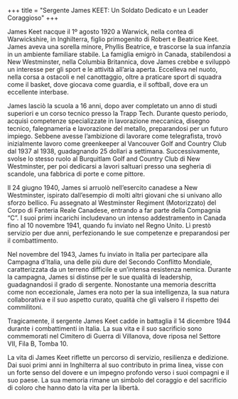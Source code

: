 +++
title = "Sergente James KEET: Un Soldato Dedicato e un Leader Coraggioso"
+++


James Keet nacque il 1º agosto 1920 a Warwick, nella contea di Warwickshire, in Inghilterra, figlio primogenito di Robert e Beatrice Keet. James aveva una sorella minore, Phyllis Beatrice, e trascorse la sua infanzia in un ambiente familiare stabile. La famiglia emigrò in Canada, stabilendosi a New Westminster, nella Columbia Britannica, dove James crebbe e sviluppò un interesse per gli sport e le attività all’aria aperta. Eccelleva nel nuoto, nella corsa a ostacoli e nel canottaggio, oltre a praticare sport di squadra come il basket, dove giocava come guardia, e il softball, dove era un eccellente interbase.

James lasciò la scuola a 16 anni, dopo aver completato un anno di studi superiori e un corso tecnico presso la Trapp Tech. Durante questo periodo, acquisì competenze specializzate in lavorazione meccanica, disegno tecnico, falegnameria e lavorazione del metallo, preparandosi per un futuro impiego. Sebbene avesse l’ambizione di lavorare come telegrafista, trovò inizialmente lavoro come greenkeeper al Vancouver Golf and Country Club dal 1937 al 1938, guadagnando 25 dollari a settimana. Successivamente, svolse lo stesso ruolo al Burquitlam Golf and Country Club di New Westminster, per poi dedicarsi a lavori saltuari presso una segheria di scandole, una fabbrica di porte e come pittore.

Il 24 giugno 1940, James si arruolò nell’esercito canadese a New Westminster, ispirato dall’esempio di molti altri giovani che si univano allo sforzo bellico. 
Fu assegnato al Westminster Regiment (Motorizzato) del Corpo di Fanteria Reale Canadese, entrando a far parte della Compagnia “C”. I suoi primi incarichi includevano un intenso addestramento in Canada fino al 10 novembre 1941, quando fu inviato nel Regno Unito. Lì prestò servizio per due anni, perfezionando le sue competenze e preparandosi per il combattimento.

Nel novembre del 1943, James fu inviato in Italia per partecipare alla Campagna d’Italia, una delle più dure del Secondo Conflitto Mondiale, caratterizzata da un terreno difficile e un’intensa resistenza nemica. Durante la campagna, James si distinse per le sue qualità di leadership, guadagnandosi il grado di sergente. Nonostante una memoria descritta come non eccezionale, James era noto per la sua intelligenza, la sua natura collaborativa e il suo aspetto curato, qualità che gli valsero il rispetto dei commilitoni.

Tragicamente, il sergente James Keet cadde in battaglia il 14 dicembre 1944 durante i combattimenti in Italia. La sua vita e il suo sacrificio sono commemorati nel Cimitero di Guerra di Villanova, dove riposa nel Settore VII, Fila B, Tomba 10.

La vita di James Keet riflette un percorso di servizio, resilienza e dedizione. 
Dai suoi primi anni in Inghilterra al suo contributo in prima linea, visse con un forte senso del dovere e un impegno profondo verso i suoi compagni e il suo paese. 
La sua memoria rimane un simbolo del coraggio e del sacrificio di coloro che hanno dato la vita per la libertà.
